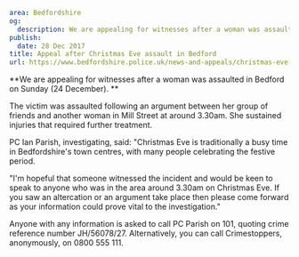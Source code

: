 ```yaml
area: Bedfordshire
og:
  description: We are appealing for witnesses after a woman was assaulted in Bedford on Sunday (24 December).
publish:
  date: 28 Dec 2017
title: Appeal after Christmas Eve assault in Bedford
url: https://www.bedfordshire.police.uk/news-and-appeals/christmas-eve-assault-bedford
```

**We are appealing for witnesses after a woman was assaulted in Bedford on Sunday (24 December). **

The victim was assaulted following an argument between her group of friends and another woman in Mill Street at around 3.30am. She sustained injuries that required further treatment.

PC Ian Parish, investigating, said: "Christmas Eve is traditionally a busy time in Bedfordshire's town centres, with many people celebrating the festive period.

"I'm hopeful that someone witnessed the incident and would be keen to speak to anyone who was in the area around 3.30am on Christmas Eve. If you saw an altercation or an argument take place then please come forward as your information could prove vital to the investigation."

Anyone with any information is asked to call PC Parish on 101, quoting crime reference number JH/56078/27. Alternatively, you can call Crimestoppers, anonymously, on 0800 555 111.
